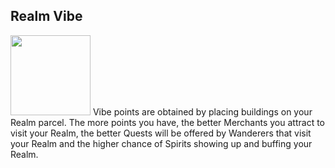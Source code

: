 ## Realm Vibe
<img src="\assets\images\icons\vibeIcon.png" width="128" height="128">
Vibe points are obtained by placing buildings on your Realm parcel. The more points you have, the better Merchants you attract to visit your Realm, the better Quests will be offered by Wanderers that visit your Realm and the higher chance of Spirits showing up and buffing your Realm.
